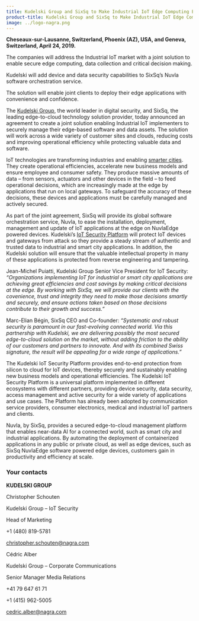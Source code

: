 ```yaml
---
title: Kudelski Group and SixSq to Make Industrial IoT Edge Computing Easy and Secure
product-title: Kudelski Group and SixSq to Make Industrial IoT Edge Computing Easy and Secure
image: ../logo-nagra.png
---
```


**Cheseaux-sur-Lausanne, Switzerland, Phoenix (AZ), USA, and Geneva, Switzerland, April 24, 2019.**

The companies will address the Industrial IoT market with a joint solution to enable secure edge computing, data collection and critical decision making.

Kudelski will add device and data security capabilities to SixSq’s Nuvla software orchestration service.

The solution will enable joint clients to deploy their edge applications with convenience and confidence.

The [Kudelski Group](https://www.nagra.com/), the world leader in digital security, and SixSq, the leading edge-to-cloud technology solution provider, today announced an agreement to create a joint solution enabling Industrial IoT implementers to securely manage their edge-based software and data assets. The solution will work across a wide variety of customer sites and clouds, reducing costs and improving operational efficiency while protecting valuable data and software.

IoT technologies are transforming industries and enabling [smarter cities](https://media.sixsq.com/blog/what-is-a-smart-city). They create operational efficiencies, accelerate new business models and ensure employee and consumer safety. They produce massive amounts of data – from sensors, actuators and other devices in the field – to feed operational decisions, which are increasingly made at the edge by applications that run on local gateways. To safeguard the accuracy of these decisions, these devices and applications must be carefully managed and actively secured.

As part of the joint agreement, SixSq will provide its global software orchestration service, Nuvla, to ease the installation, deployment, management and update of IoT applications at the edge on NuvlaEdge powered devices. Kudelski’s [IoT Security Platform](https://www.kudelski-iot.com/) will protect IoT devices and gateways from attack so they provide a steady stream of authentic and trusted data to industrial and smart city applications. In addition, the Kudelski solution will ensure that the valuable intellectual property in many of these applications is protected from reverse engineering and tampering.

Jean-Michel Puiatti, Kudelski Group Senior Vice President for IoT Security: _“Organizations implementing IoT for industrial or smart city applications are achieving great efficiencies and cost savings by making critical decisions at the edge. By working with SixSq, we will provide our clients with the covenience, trust and integrity they need to make those decisions smartly and securely, and ensure actions taken based on those decisions contribute to their growth and success.”_

Marc-Elian Bégin, SixSq CEO and Co-founder: _“Systematic and robust security is paramount in our fast-evolving connected world. Via this partnership with Kudelski, we are delivering possibly the most secured edge-to-cloud solution on the market, without adding friction to the ability of our customers and partners to innovate. And with its combined Swiss signature, the result will be appealing for a wide range of applications.”_

The Kudelski IoT Security Platform provides end-to-end protection from silicon to cloud for IoT devices, thereby securely and sustainably enabling new business models and operational efficiencies. The Kudelski IoT Security Platform is a universal platform implemented in different ecosystems with different partners, providing device security, data security, access management and active security for a wide variety of applications and use cases. The Platform has already been adopted by communication service providers, consumer electronics, medical and industrial IoT partners and clients. 

Nuvla, by SixSq, provides a secured edge-to-cloud management platform that enables near-data AI for a connected world, such as smart city and industrial applications. By automating the deployment of containerized applications in any public or private cloud, as well as edge devices, such as SixSq NuvlaEdge software powered edge devices, customers gain in productivity and efficiency at scale.


### Your contacts

**KUDELSKI GROUP**

Christopher Schouten

Kudelski Group – IoT Security

Head of Marketing

+1 (480) 819-5781

<christopher.schouten@nagra.com>

Cédric Alber

Kudelski Group – Corporate Communications

Senior Manager Media Relations

+41 79 647 61 71

+1 (415) 962-5005

<cedric.alber@nagra.com>

